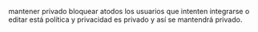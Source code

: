 mantener privado bloquear atodos los usuarios que intenten integrarse o editar está política y privacidad es privado y así se mantendrá privado.